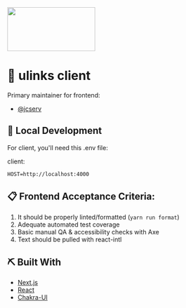 <img src="https://user-images.githubusercontent.com/45128231/127544410-c38a01c4-c2c1-408a-935d-ff9545ddaf94.png" width="200" height="100" />

# 🚀 ulinks client

Primary maintainer for frontend:

- [@jcserv](https://jarrodservilla.com)

## 💼 Local Development

For client, you'll need this .env file:

client:

```
HOST=http://localhost:4000
```

## 📋 Frontend Acceptance Criteria:

1. It should be properly linted/formatted (`yarn run format`)
2. Adequate automated test coverage
3. Basic manual QA & accessibility checks with Axe
4. Text should be pulled with react-intl

## ⛏️ Built With

- [Next.js](https://nextjs.org/)
- [React](https://reactjs.org/)
- [Chakra-UI](https://chakra-ui.com/)
